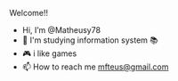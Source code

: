 
  Welcome!!
- Hi, I’m @Matheusy78
- 👀 I'm studying information system 📚
- 🎮 i like games 
- 📫 How to reach me mfteus@gmail.com 

<!---
Matheusy78/Matheusy78 is a ✨ special ✨ repository because its `README.md` (this file) appears on your GitHub profile.
You can click the Preview link to take a look at your changes.
--->
